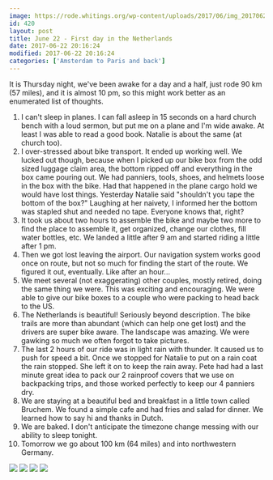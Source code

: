 ```yaml
---
image: https://rode.whitings.org/wp-content/uploads/2017/06/img_20170622_124809909_burst000_cover.jpg/img_20170622_124809909_burst000_cover.jpg
id: 420
layout: post
title: June 22 - First day in the Netherlands
date: 2017-06-22 20:16:24
modified: 2017-06-22 20:16:24
categories: ['Amsterdam to Paris and back']
---
```



It is Thursday night, we've been awake for a day and a half, just rode 90 km (57 miles), and it is almost 10 pm, so this might work better as an enumerated list of thoughts.
1. I can't sleep in planes. I can fall asleep in 15 seconds on a hard church bench with a loud sermon, but put me on a plane and I'm wide awake. At least I was able to read a good book. Natalie is about the same (at church too).
2. I over-stressed about bike transport. It ended up working well. We lucked out though, because when I picked up our bike box from the odd sized luggage claim area, the bottom ripped off and everything in the box came pouring out. We had panniers, tools, shoes, and helmets loose in the box with the bike. Had that happened in the plane cargo hold we would have lost things. Yesterday Natalie said "shouldn't you tape the bottom of the box?" Laughing at her naivety, I informed her the bottom was stapled shut and needed no tape. Everyone knows that, right?
3. It took us about two hours to assemble the bike and maybe two more to find the place to assemble it, get organized, change our clothes, fill water bottles, etc. We landed a little after 9 am and started riding a little after 1 pm.
4. Then we got lost leaving the airport. Our navigation system works good once on route, but not so much for finding the start of the route. We figured it out, eventually. Like after an hour...
5. We meet several (not exaggerating) other couples, mostly retired, doing the same thing we were. This was exciting and encouraging. We were able to give our bike boxes to a couple who were packing to head back to the US.
6. The Netherlands is beautiful! Seriously beyond description. The bike trails are more than abundant (which can help one get lost) and the drivers are super bike aware. The landscape was amazing. We were gawking so much we often forgot to take pictures.
7. The last 2 hours of our ride was in light rain with thunder. It caused us to push for speed a bit. Once we stopped for Natalie to put on a rain coat the rain stopped. She left it on to keep the rain away. Pete had had a last minute great idea to pack our 2 rainproof covers that we use on backpacking trips, and those worked perfectly to keep our 4 panniers dry.
8. We are staying at a beautiful bed and breakfast in a little town called Bruchem. We found a simple cafe and had fries and salad for dinner. We learned how to say hi and thanks in Dutch.
9. We are baked. I don't anticipate the timezone change messing with our ability to sleep tonight.
10. Tomorrow we go about 100 km (64 miles) and into northwestern Germany.

<!-- Auto-inserted images -->
![](https://rode.whitings.org/wp-content/uploads/2017/06/img_20170622_103832423.jpg/img_20170622_103832423.jpg)
![](https://rode.whitings.org/wp-content/uploads/2017/06/img_20170622_144859916.jpg/img_20170622_144859916.jpg)
![](https://rode.whitings.org/wp-content/uploads/2017/06/img_20170622_155035338.jpg/img_20170622_155035338.jpg)
![](https://rode.whitings.org/wp-content/uploads/2017/06/img_20170622_162802210.jpg/img_20170622_162802210.jpg)
